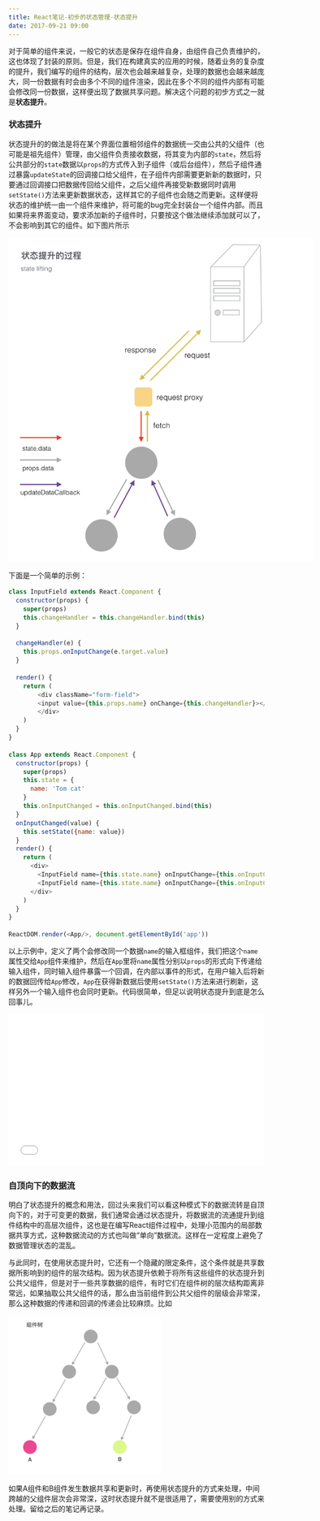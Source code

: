 ```yaml
---
title: React笔记-初步的状态管理-状态提升
date: 2017-09-21 09:00
---
```


对于简单的组件来说，一般它的状态是保存在组件自身，由组件自己负责维护的，这也体现了封装的原则。但是，我们在构建真实的应用的时候，随着业务的复杂度的提升，我们编写的组件的结构，层次也会越来越复杂，处理的数据也会越来越庞大，同一份数据有时会由多个不同的组件渲染，因此在多个不同的组件内部有可能会修改同一份数据，这样便出现了数据共享问题。解决这个问题的初步方式之一就是**状态提升**。

### 状态提升

状态提升的的做法是将在某个界面位置相邻组件的数据统一交由公共的父组件（也可能是祖先组件）管理，由父组件负责接收数据，将其变为内部的`state`，然后将公共部分的`state`数据以`props`的方式传入到子组件（或后台组件），然后子组件通过暴露`updateState`的回调接口给父组件，在子组件内部需要更新新的数据时，只要通过回调接口把数据传回给父组件，之后父组件再接受新数据同时调用`setState()`方法来更新数据状态，这样其它的子组件也会随之而更新。这样便将状态的维护统一由一个组件来维护，将可能的bug完全封装台一个组件内部。而且如果将来界面变动，要求添加新的子组件时，只要按这个做法继续添加就可以了，不会影响到其它的组件。如下图片所示


<img src="/img/2017-09-21-state-lefting.png" style="max-width:600px">

下面是一个简单的示例：

```js
class InputField extends React.Component {
  constructor(props) {
    super(props)
    this.changeHandler = this.changeHandler.bind(this)
  }

  changeHandler(e) {
    this.props.onInputChange(e.target.value)
  }

  render() {
    return (
    	<div className="form-field">
        <input value={this.props.name} onChange={this.changeHandler}></input>    	  
    	</div>
    )
  }
}

class App extends React.Component {
  constructor(props) {
    super(props)
    this.state = {
      name: 'Tom cat'
    }
    this.onInputChanged = this.onInputChanged.bind(this)
  }
  onInputChanged(value) {
    this.setState({name: value})
  }
  render() {
    return (
      <div>
        <InputField name={this.state.name} onInputChange={this.onInputChanged}></InputField>
        <InputField name={this.state.name} onInputChange={this.onInputChanged}></InputField>
      </div>
    )
  }
}

ReactDOM.render(<App/>, document.getElementById('app'))
```

以上示例中，定义了两个会修改同一个数据`name`的输入框组件，我们把这个`name`属性交给`App`组件来维护，然后在`App`里将`name`属性分别以`props`的形式向下传递给输入组件，同时输入组件暴露一个回调，在内部以事件的形式，在用户输入后将新的数据回传给`App`修改，`App`在获得新数据后使用`setState()`方法来进行刷新，这样另外一个输入组件也会同时更新。代码很简单，但足以说明状态提升到底是怎么回事儿。

<iframe width="100%" height="300" src="//jsfiddle.net/monjer/qbu7bqd9/embedded/" allowfullscreen="allowfullscreen" frameborder="0"></iframe>

### 自顶向下的数据流

明白了状态提升的概念和用法，回过头来我们可以看这种模式下的数据流转是自顶向下的，对于可变更的数据，我们通常会通过状态提升，将数据流的流通提升到组件结构中的高层次组件，这也是在编写React组件过程中，处理小范围内的局部数据共享方式，这种数据流动的方式也叫做“单向”数据流。这样在一定程度上避免了数据管理状态的混乱。

与此同时，在使用状态提升时，它还有一个隐藏的限定条件，这个条件就是共享数据所影响到的组件的层次结构。因为状态提升依赖于将所有这些组件的状态提升到公共父组件，但是对于一些共享数据的组件，有时它们在组件树的层次结构距离非常远，如果抽取公共父组件的话，那么由当前组件到公共父组件的层级会非常深，那么这种数据的传递和回调的传递会比较麻烦。比如

<img src="/img/2017-09-21-component-tree.png" style="max-width:300px">

如果A组件和B组件发生数据共享和更新时，再使用状态提升的方式来处理，中间跨越的父组件层次会非常深，这时状态提升就不是很适用了，需要使用别的方式来处理。留给之后的笔记再记录。
